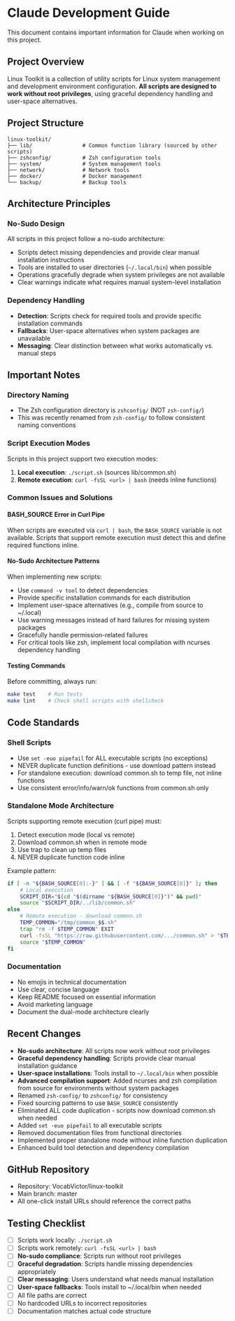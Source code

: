 # Claude Development Guide

This document contains important information for Claude when working on this project.

## Project Overview
Linux Toolkit is a collection of utility scripts for Linux system management and development environment configuration. **All scripts are designed to work without root privileges**, using graceful dependency handling and user-space alternatives.

## Project Structure
```
linux-toolkit/
├── lib/                # Common function library (sourced by other scripts)
├── zshconfig/          # Zsh configuration tools
├── system/             # System management tools
├── network/            # Network tools
├── docker/             # Docker management
└── backup/             # Backup tools
```

## Architecture Principles

### No-Sudo Design
All scripts in this project follow a no-sudo architecture:
- Scripts detect missing dependencies and provide clear manual installation instructions
- Tools are installed to user directories (`~/.local/bin`) when possible
- Operations gracefully degrade when system privileges are not available
- Clear warnings indicate what requires manual system-level installation

### Dependency Handling
- **Detection**: Scripts check for required tools and provide specific installation commands
- **Fallbacks**: User-space alternatives when system packages are unavailable
- **Messaging**: Clear distinction between what works automatically vs. manual steps

## Important Notes

### Directory Naming
- The Zsh configuration directory is `zshconfig/` (NOT `zsh-config/`)
- This was recently renamed from `zsh-config/` to follow consistent naming conventions

### Script Execution Modes
Scripts in this project support two execution modes:
1. **Local execution**: `./script.sh` (sources lib/common.sh)
2. **Remote execution**: `curl -fsSL <url> | bash` (needs inline functions)

### Common Issues and Solutions

#### BASH_SOURCE Error in Curl Pipe
When scripts are executed via `curl | bash`, the `BASH_SOURCE` variable is not available. Scripts that support remote execution must detect this and define required functions inline.

#### No-Sudo Architecture Patterns
When implementing new scripts:
- Use `command -v tool` to detect dependencies
- Provide specific installation commands for each distribution
- Implement user-space alternatives (e.g., compile from source to ~/.local)
- Use warning messages instead of hard failures for missing system packages
- Gracefully handle permission-related failures
- For critical tools like zsh, implement local compilation with ncurses dependency handling

#### Testing Commands
Before committing, always run:
```bash
make test    # Run tests
make lint    # Check shell scripts with shellcheck
```

## Code Standards

### Shell Scripts
- Use `set -euo pipefail` for ALL executable scripts (no exceptions)
- NEVER duplicate function definitions - use download pattern instead
- For standalone execution: download common.sh to temp file, not inline functions
- Use consistent error/info/warn/ok functions from common.sh only

### Standalone Mode Architecture
Scripts supporting remote execution (curl pipe) must:
1. Detect execution mode (local vs remote)
2. Download common.sh when in remote mode
3. Use trap to clean up temp files
4. NEVER duplicate function code inline

Example pattern:
```bash
if [ -n "${BASH_SOURCE[0]:-}" ] && [ -f "${BASH_SOURCE[0]}" ]; then
    # Local execution
    SCRIPT_DIR="$(cd "$(dirname "${BASH_SOURCE[0]}")" && pwd)"
    source "$SCRIPT_DIR/../lib/common.sh"
else
    # Remote execution - download common.sh
    TEMP_COMMON="/tmp/common_$$.sh"
    trap "rm -f $TEMP_COMMON" EXIT
    curl -fsSL "https://raw.githubusercontent.com/.../common.sh" > "$TEMP_COMMON"
    source "$TEMP_COMMON"
fi
```

### Documentation
- No emojis in technical documentation
- Use clear, concise language
- Keep README focused on essential information
- Avoid marketing language
- Document the dual-mode architecture clearly

## Recent Changes
- **No-sudo architecture**: All scripts now work without root privileges
- **Graceful dependency handling**: Scripts provide clear manual installation guidance
- **User-space installations**: Tools install to `~/.local/bin` when possible
- **Advanced compilation support**: Added ncurses and zsh compilation from source for environments without system packages
- Renamed `zsh-config/` to `zshconfig/` for consistency
- Fixed sourcing patterns to use `BASH_SOURCE` consistently
- Eliminated ALL code duplication - scripts now download common.sh when needed
- Added `set -euo pipefail` to all executable scripts
- Removed documentation files from functional directories
- Implemented proper standalone mode without inline function duplication
- Enhanced build tool detection and dependency compilation

## GitHub Repository
- Repository: VocabVictor/linux-toolkit
- Main branch: master
- All one-click install URLs should reference the correct paths

## Testing Checklist
- [ ] Scripts work locally: `./script.sh`
- [ ] Scripts work remotely: `curl -fsSL <url> | bash`
- [ ] **No-sudo compliance**: Scripts run without root privileges
- [ ] **Graceful degradation**: Scripts handle missing dependencies appropriately
- [ ] **Clear messaging**: Users understand what needs manual installation
- [ ] **User-space fallbacks**: Tools install to ~/.local/bin when needed
- [ ] All file paths are correct
- [ ] No hardcoded URLs to incorrect repositories
- [ ] Documentation matches actual code structure